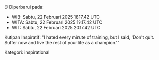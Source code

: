 ⏰ Diperbarui pada:
- WIB: Sabtu, 22 Februari 2025 18.17.42 UTC
- WITA: Sabtu, 22 Februari 2025 19.17.42 UTC
- WIT: Sabtu, 22 Februari 2025 20.17.42 UTC

Kutipan Inspiratif:
"I hated every minute of training, but I said, 'Don't quit. Suffer now and live the rest of your life as a champion.'"


Kategori: inspirational

